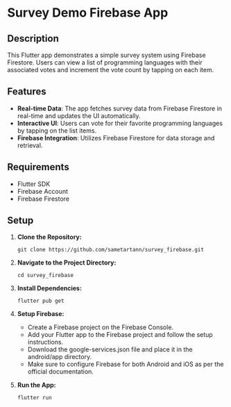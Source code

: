 # Survey Demo Firebase App
## Description

This Flutter app demonstrates a simple survey system using Firebase Firestore. Users can view a list of programming languages with their associated votes and increment the vote count by tapping on each item.

## Features

- **Real-time Data**: The app fetches survey data from Firebase Firestore in real-time and updates the UI automatically.
- **Interactive UI**: Users can vote for their favorite programming languages by tapping on the list items.
- **Firebase Integration**: Utilizes Firebase Firestore for data storage and retrieval.

## Requirements

- Flutter SDK
- Firebase Account
- Firebase Firestore

## Setup

1. **Clone the Repository:**
   ```
   git clone https://github.com/sametartann/survey_firebase.git
    ```
2. **Navigate to the Project Directory:**
    ```
    cd survey_firebase
     ```
3. **Install Dependencies:**
    ```
    flutter pub get
     ```
4. **Setup Firebase:**
   - Create a Firebase project on the Firebase Console.
   - Add your Flutter app to the Firebase project and follow the setup instructions.
   - Download the google-services.json file and place it in the android/app directory.
   - Make sure to configure Firebase for both Android and iOS as per the official documentation.

5. **Run the App:**
    ```
    flutter run
     ```

